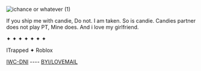
![ichance or whatever (1)](https://github.com/user-attachments/assets/a34ee6e4-ec3c-48d5-b3d9-d22c79238e34)

If you ship me with candie, Do not. I am taken. So is candie. Candies partner does not play PT, Mine does. And i love my girlfriend.

✦ ✦ ✦ ✦ ✦ ✦ ✦

ITrapped ✦ Roblox

[IWC-DNI](https://docs.google.com/document/d/1wQQk5GOaFQ3m4uOyKjXkHOkHvSVAF80N3Ud8tFjtZ0M/edit?usp=sharing) ---- [BYI/LOVEMAIL](https://docs.google.com/document/d/12m6SMlbFN6OrzZAYuHicgBv7BlPOUY9LkQa_D1JzFgw/edit?usp=sharing)
